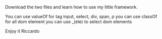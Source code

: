 Download the two files and learn how to use my little framework.

You can use valueOf for tag input, select, div, span, p 
you can use classOf for all dom element
you can use _(ele) to select dom elements

Enjoy it
Riccardo
